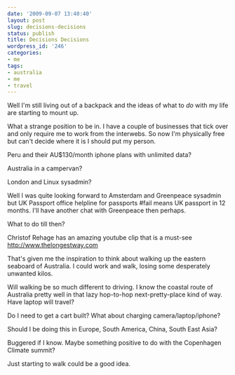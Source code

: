 ```yaml
---
date: '2009-09-07 13:40:40'
layout: post
slug: decisions-decisions
status: publish
title: Decisions Decisions
wordpress_id: '246'
categories:
- me
tags:
- australia
- me
- travel
---
```


Well I'm still living out of a backpack and the ideas of what to _do_ with my life are starting to mount up.

What a strange position to be in. I have a couple of businesses that tick over and only require me to work from the interwebs. So now I'm physically free but can't decide where it is I should put my person.

Peru and their AU$130/month iphone plans with unlimited data?

Australia in a campervan?

London and Linux sysadmin?

Well I was quite looking forward to Amsterdam and Greenpeace sysadmin but UK Passport office helpline for passports #fail means UK passport in 12 months. I'll have another chat with Greenpeace then perhaps.

What to do till then?

Christof Rehage has an amazing youtube clip that is a must-see http://www.thelongestway.com

That's given me the inspiration to think about walking up the eastern seaboard of Australia. I could work and walk, losing some desperately unwanted kilos.

Will walking be so much different to driving. I know the coastal route of Australia pretty well in that lazy hop-to-hop next-pretty-place kind of way. Have laptop will travel?

Do I need to get a cart built? What about charging camera/laptop/iphone?

Should I be doing this in Europe, South America, China, South East Asia?

Buggered if I know. Maybe something positive to do with the Copenhagen Climate summit?

Just starting to walk could be a good idea.
